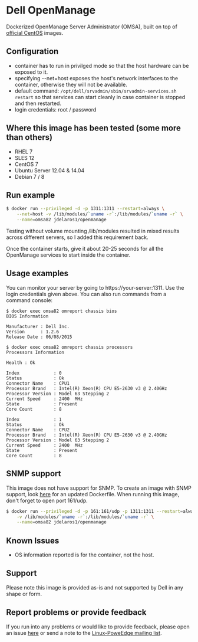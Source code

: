 # Dell OpenManage

Dockerized OpenManage Server Administrator (OMSA), built on top of [official CentOS](https://registry.hub.docker.com/u/library/centos/) images.

## Configuration

  - container has to run in privilged mode so that the host hardware can be exposed to it.
  - specifying --net=host exposes the host's network interfaces to the container, otherwise they will not be available.
  - default command: `/opt/dell/srvadmin/sbin/srvadmin-services.sh restart` so that services can start cleanly in case container is stopped and then restarted.
  - login credentials: root / password

## Where this image has been tested (some more than others)

  - RHEL 7
  - SLES 12
  - CentOS 7
  - Ubuntu Server 12.04 & 14.04
  - Debian 7 / 8

## Run example

```bash
$ docker run --privileged -d -p 1311:1311 --restart=always \
    --net=host -v /lib/modules/`uname -r`:/lib/modules/`uname -r` \
    --name=omsa82 jdelaros1/openmanage
```

Testing without volume mounting /lib/modules resulted in mixed results across different servers, so I added this requirement back.

Once the container starts, give it about 20-25 seconds for all the OpenManage services to start inside the container.

## Usage examples

You can monitor your server by going to https://your-server:1311. Use the login credentials given above. You can also run commands from a command console:

```
$ docker exec omsa82 omreport chassis bios
BIOS Information

Manufacturer : Dell Inc.
Version      : 1.2.6
Release Date : 06/08/2015

$ docker exec omsa82 omreport chassis processors
Processors Information

Health : Ok

Index             : 0
Status            : Ok
Connector Name    : CPU1
Processor Brand   : Intel(R) Xeon(R) CPU E5-2630 v3 @ 2.40GHz
Processor Version : Model 63 Stepping 2
Current Speed     : 2400  MHz
State             : Present
Core Count        : 8

Index             : 1
Status            : Ok
Connector Name    : CPU2
Processor Brand   : Intel(R) Xeon(R) CPU E5-2630 v3 @ 2.40GHz
Processor Version : Model 63 Stepping 2
Current Speed     : 2400  MHz
State             : Present
Core Count        : 8

```

## SNMP support

This image does not have support for SNMP. To create an image with SNMP support, look [here](https://github.com/jose-delarosa/docker-images/tree/master/openmanage82/snmp) for an updated Dockerfile. When running this image, don't forget to open port 161/udp.


```bash
$ docker run --privileged -d -p 161:161/udp -p 1311:1311 --restart=always \
    -v /lib/modules/`uname -r`:/lib/modules/`uname -r` \
    --name=omsa82 jdelaros1/openmanage
```

## Known Issues

  - OS information reported is for the container, not the host.

## Support

Please note this image is provided as-is and not supported by Dell in any shape or form.

## Report problems or provide feedback

If you run into any problems or would like to provide feedback, please open an issue [here](https://github.com/jose-delarosa/docker-images/issues) or send a note to the [Linux-PoweEdge mailing list](https://lists.us.dell.com/mailman/listinfo/linux-poweredge).
